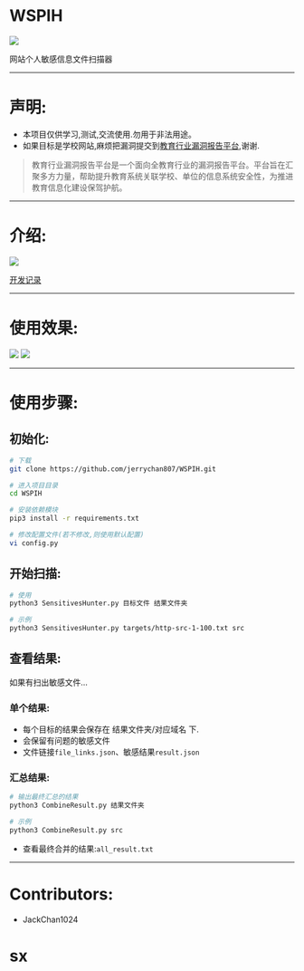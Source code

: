 # WSPIH


![](https://github.com/jerrychan807/WSPIH/blob/master/img/logo.png)

网站个人敏感信息文件扫描器

---


# 声明:

- 本项目仅供学习,测试,交流使用.勿用于非法用途。
- 如果目标是学校网站,麻烦把漏洞提交到[教育行业漏洞报告平台](https://src.edu-info.edu.cn),谢谢.

> 教育行业漏洞报告平台是一个面向全教育行业的漏洞报告平台。平台旨在汇聚多方力量，帮助提升教育系统关联学校、单位的信息系统安全性，为推进教育信息化建设保驾护航。

---

# 介绍:

![](https://github.com/jerrychan807/WSPIH/blob/master/img/flow.png)

[开发记录](https://jerrychan807.github.io/2019/04/25/WPSIH-%E7%BD%91%E7%AB%99%E4%B8%AA%E4%BA%BA%E6%95%8F%E6%84%9F%E4%BF%A1%E6%81%AF%E6%96%87%E4%BB%B6%E6%89%AB%E6%8F%8F%E5%99%A8-%E5%BC%80%E5%8F%91%E8%AE%B0%E5%BD%95/)

---

# 使用效果:

![](https://github.com/jerrychan807/WSPIH/blob/master/img/sc2.png)
![](https://github.com/jerrychan807/WSPIH/blob/master/img/sc1.png)


---

# 使用步骤:

## 初始化:

```bash
# 下载
git clone https://github.com/jerrychan807/WSPIH.git

# 进入项目目录
cd WSPIH

# 安装依赖模块
pip3 install -r requirements.txt

# 修改配置文件(若不修改,则使用默认配置)
vi config.py
```

## 开始扫描:

```bash
# 使用
python3 SensitivesHunter.py 目标文件 结果文件夹

# 示例
python3 SensitivesHunter.py targets/http-src-1-100.txt src
```


## 查看结果:

如果有扫出敏感文件...

### 单个结果:

- 每个目标的结果会保存在 结果文件夹/对应域名 下.
- 会保留有问题的敏感文件
- 文件链接`file_links.json`、敏感结果`result.json`


### 汇总结果:

```bash
# 输出最终汇总的结果
python3 CombineResult.py 结果文件夹

# 示例
python3 CombineResult.py src
```

- 查看最终合并的结果:`all_result.txt `



---

# Contributors:

- JackChan1024




# sx

